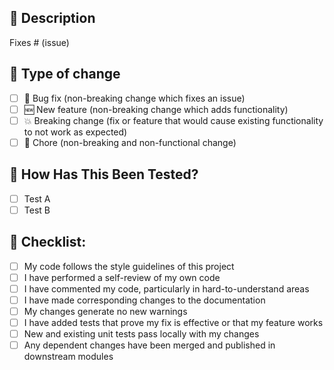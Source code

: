 ## 🎉 Description

<!--
Please include a summary of the change and which issue is fixed. Please also include relevant motivation and context. List any dependencies that are required for this change.
-->

Fixes # (issue)

## 🚀 Type of change

<!-- Please delete options that are not relevant. -->

- [ ] 🐛 Bug fix (non-breaking change which fixes an issue)
- [ ] 🆕 New feature (non-breaking change which adds functionality)
- [ ] 💥 Breaking change (fix or feature that would cause existing functionality to not work as expected)
- [ ] 🧹 Chore (non-breaking and non-functional change)

## 🧪 How Has This Been Tested?

<!--
Please describe the tests that you ran to verify your changes. Provide instructions so we can reproduce. Please also list any relevant details for your test configuration 
-->

- [ ] Test A
- [ ] Test B

<!-- remove comments if using a specific test configuration
**Test Configuration**:
* Firmware version:
* Hardware:
* Toolchain:
* SDK:
-->

## 🧾 Checklist:

- [ ] My code follows the style guidelines of this project
- [ ] I have performed a self-review of my own code
- [ ] I have commented my code, particularly in hard-to-understand areas
- [ ] I have made corresponding changes to the documentation
- [ ] My changes generate no new warnings
- [ ] I have added tests that prove my fix is effective or that my feature works
- [ ] New and existing unit tests pass locally with my changes
- [ ] Any dependent changes have been merged and published in downstream modules
